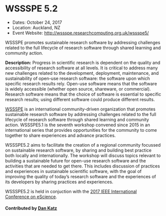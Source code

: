 
# WSSSPE 5.2

- Dates: October 24, 2017
- Location: Auckland, NZ
- Event Website: http://wssspe.researchcomputing.org.uk/wssspe5/

WSSSPE promotes sustainable research software by addressing challenges related to the full lifecycle of research software through shared learning and community action.

**Description:**  Progress in scientific research is dependent on the quality and accessibility of research software at all levels. It is critical to address many new challenges related to the development, deployment, maintenance, and sustainability of open-use research software: the software upon which specific research results rely. Open-use software means that the software is widely accessible (whether open source, shareware, or commercial). Research software means that the choice of software is essential to specific research results; using different software could produce different results.

[WSSSPE](http://wssspe.researchcomputing.org.uk) is an international community-driven organization that promotes sustainable research software by addressing challenges related to the full lifecycle of research software through shared learning and community action. WSSSPE5.1 is the seventh workshop convened since 2015 in an international series that provides opportunities for the community to come together to share experiences and advance practices.

WSSSPE5.2 aims to facilitate the creation of a regional community focussed on sustainable research software, by sharing and building best practice both locally and internationally. The workshop will discuss topics relevant to building a sustainable future for open-use research software and the activities that are needed to get there. This includes discussion of practices and experiences in sustainable scientific software, with the goal of improving the quality of today’s research software and the experiences of its developers by sharing practices and experiences.

WSSSPE5.2 is held in conjuction with the [2017 IEEE International Conference on eScience](http://escience2017.org.nz).

#### Contributed by [Dan Katz](https://github.com/danielskatz)

<!---
Publish: yes
Categories: development, collaboration
Topics: software engineering, projects and organizations
Tags: conference
Level: 2
Prerequisites: default
Aggregate: none
--->
